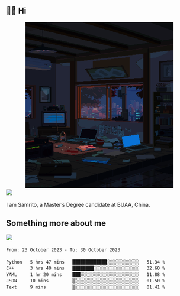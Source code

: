 ## 👋🏻 Hi

<div align="center">
<img alt="GIF" src="https://github.com/xiangsam/xiangsam/blob/271390e4ab50820a4594e3cb94b7ffaa6293de72/0_0EUAvTumWsRa2k6F.gif" width=400 height=450/>
</div>

<a href="https://github.com/xiangsam">
  <img src="https://komarev.com/ghpvc/?username=xiangsam&style=flat-square" />
</a>

I am Samrito, a Master’s Degree candidate at BUAA, China.


## Something more about me
<a href="https://github.com/xiangsam">
  <img src="https://github-readme-stats.vercel.app/api?username=xiangsam&show_icons=true&hide_border=true" />
</a>

<div style="display:none">
<a href="https://github.com/xiangsam">
  <img src="https://github-readme-stats.vercel.app/api/top-langs/?username=xiangsam&layout=compact" />
</a>
</div>

<!--START_SECTION:waka-->

```txt
From: 23 October 2023 - To: 30 October 2023

Python   5 hrs 47 mins   █████████████░░░░░░░░░░░░   51.34 %
C++      3 hrs 40 mins   ████████░░░░░░░░░░░░░░░░░   32.60 %
YAML     1 hr 20 mins    ███░░░░░░░░░░░░░░░░░░░░░░   11.88 %
JSON     10 mins         ▒░░░░░░░░░░░░░░░░░░░░░░░░   01.50 %
Text     9 mins          ▒░░░░░░░░░░░░░░░░░░░░░░░░   01.41 %
```

<!--END_SECTION:waka-->

<!---
xiangsam/xiangsam is a ✨ special ✨ repository because its `README.md` (this file) appears on your GitHub profile.
You can click the Preview link to take a look at your changes.
--->
